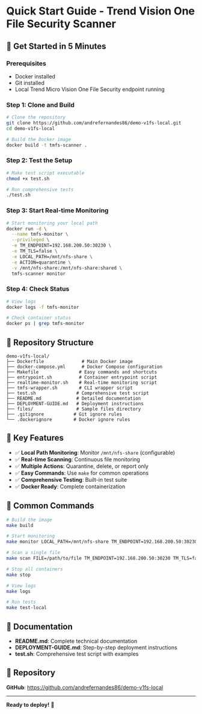 # Quick Start Guide - Trend Vision One File Security Scanner

## 🚀 Get Started in 5 Minutes

### Prerequisites
- Docker installed
- Git installed
- Local Trend Micro Vision One File Security endpoint running

### Step 1: Clone and Build

```bash
# Clone the repository
git clone https://github.com/andrefernandes86/demo-v1fs-local.git
cd demo-v1fs-local

# Build the Docker image
docker build -t tmfs-scanner .
```

### Step 2: Test the Setup

```bash
# Make test script executable
chmod +x test.sh

# Run comprehensive tests
./test.sh
```

### Step 3: Start Real-time Monitoring

```bash
# Start monitoring your local path
docker run -d \
  --name tmfs-monitor \
  --privileged \
  -e TM_ENDPOINT=192.168.200.50:30230 \
  -e TM_TLS=false \
  -e LOCAL_PATH=/mnt/nfs-share \
  -e ACTION=quarantine \
  -v /mnt/nfs-share:/mnt/nfs-share:shared \
  tmfs-scanner monitor
```

### Step 4: Check Status

```bash
# View logs
docker logs -f tmfs-monitor

# Check container status
docker ps | grep tmfs-monitor
```

## 📁 Repository Structure

```
demo-v1fs-local/
├── Dockerfile              # Main Docker image
├── docker-compose.yml      # Docker Compose configuration
├── Makefile               # Easy commands and shortcuts
├── entrypoint.sh          # Container entrypoint script
├── realtime-monitor.sh    # Real-time monitoring script
├── tmfs-wrapper.sh        # CLI wrapper script
├── test.sh               # Comprehensive test script
├── README.md             # Detailed documentation
├── DEPLOYMENT-GUIDE.md   # Deployment instructions
├── files/                # Sample files directory
├── .gitignore           # Git ignore rules
└── .dockerignore        # Docker ignore rules
```

## 🔧 Key Features

- ✅ **Local Path Monitoring**: Monitor `/mnt/nfs-share` (configurable)
- ✅ **Real-time Scanning**: Continuous file monitoring
- ✅ **Multiple Actions**: Quarantine, delete, or report only
- ✅ **Easy Commands**: Use `make` for common operations
- ✅ **Comprehensive Testing**: Built-in test suite
- ✅ **Docker Ready**: Complete containerization

## 🎯 Common Commands

```bash
# Build the image
make build

# Start monitoring
make monitor LOCAL_PATH=/mnt/nfs-share TM_ENDPOINT=192.168.200.50:30230 TM_TLS=false

# Scan a single file
make scan FILE=/path/to/file TM_ENDPOINT=192.168.200.50:30230 TM_TLS=false

# Stop all containers
make stop

# View logs
make logs

# Run tests
make test-local
```

## 📖 Documentation

- **README.md**: Complete technical documentation
- **DEPLOYMENT-GUIDE.md**: Step-by-step deployment instructions
- **test.sh**: Comprehensive test script with examples

## 🔗 Repository

**GitHub**: https://github.com/andrefernandes86/demo-v1fs-local

---

**Ready to deploy!** 🚀 